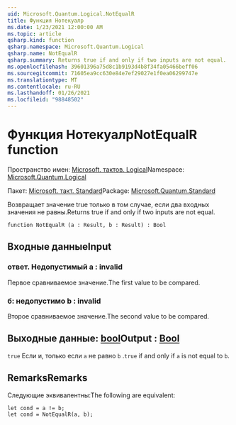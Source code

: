 ```yaml
---
uid: Microsoft.Quantum.Logical.NotEqualR
title: Функция Нотекуалр
ms.date: 1/23/2021 12:00:00 AM
ms.topic: article
qsharp.kind: function
qsharp.namespace: Microsoft.Quantum.Logical
qsharp.name: NotEqualR
qsharp.summary: Returns true if and only if two inputs are not equal.
ms.openlocfilehash: 39601396a75d8c1b9193d4b8f34fa05466beff06
ms.sourcegitcommit: 71605ea9cc630e84e7ef29027e1f0ea06299747e
ms.translationtype: MT
ms.contentlocale: ru-RU
ms.lasthandoff: 01/26/2021
ms.locfileid: "98848502"
---
```

# <a name="notequalr-function"></a><span data-ttu-id="465f8-102">Функция Нотекуалр</span><span class="sxs-lookup"><span data-stu-id="465f8-102">NotEqualR function</span></span>

<span data-ttu-id="465f8-103">Пространство имен: [Microsoft. тактов. Logical](xref:Microsoft.Quantum.Logical)</span><span class="sxs-lookup"><span data-stu-id="465f8-103">Namespace: [Microsoft.Quantum.Logical](xref:Microsoft.Quantum.Logical)</span></span>

<span data-ttu-id="465f8-104">Пакет: [Microsoft. такт. Standard](https://nuget.org/packages/Microsoft.Quantum.Standard)</span><span class="sxs-lookup"><span data-stu-id="465f8-104">Package: [Microsoft.Quantum.Standard](https://nuget.org/packages/Microsoft.Quantum.Standard)</span></span>


<span data-ttu-id="465f8-105">Возвращает значение true только в том случае, если два входных значения не равны.</span><span class="sxs-lookup"><span data-stu-id="465f8-105">Returns true if and only if two inputs are not equal.</span></span>

```qsharp
function NotEqualR (a : Result, b : Result) : Bool
```


## <a name="input"></a><span data-ttu-id="465f8-106">Входные данные</span><span class="sxs-lookup"><span data-stu-id="465f8-106">Input</span></span>

### <a name="a--__invalidresult__"></a><span data-ttu-id="465f8-107">ответ. __Недопустимый <Result>__</span><span class="sxs-lookup"><span data-stu-id="465f8-107">a : __invalid<Result>__</span></span>

<span data-ttu-id="465f8-108">Первое сравниваемое значение.</span><span class="sxs-lookup"><span data-stu-id="465f8-108">The first value to be compared.</span></span>


### <a name="b--__invalidresult__"></a><span data-ttu-id="465f8-109">б: __недопустимо <Result>__</span><span class="sxs-lookup"><span data-stu-id="465f8-109">b : __invalid<Result>__</span></span>

<span data-ttu-id="465f8-110">Второе сравниваемое значение.</span><span class="sxs-lookup"><span data-stu-id="465f8-110">The second value to be compared.</span></span>



## <a name="output--bool"></a><span data-ttu-id="465f8-111">Выходные данные: [bool](xref:microsoft.quantum.lang-ref.bool)</span><span class="sxs-lookup"><span data-stu-id="465f8-111">Output : [Bool](xref:microsoft.quantum.lang-ref.bool)</span></span>

<span data-ttu-id="465f8-112">`true` Если и, только если `a` не равно `b` .</span><span class="sxs-lookup"><span data-stu-id="465f8-112">`true` if and only if `a` is not equal to `b`.</span></span>

## <a name="remarks"></a><span data-ttu-id="465f8-113">Remarks</span><span class="sxs-lookup"><span data-stu-id="465f8-113">Remarks</span></span>

<span data-ttu-id="465f8-114">Следующие эквивалентны:</span><span class="sxs-lookup"><span data-stu-id="465f8-114">The following are equivalent:</span></span>

```qsharp
let cond = a != b;
let cond = NotEqualR(a, b);
```